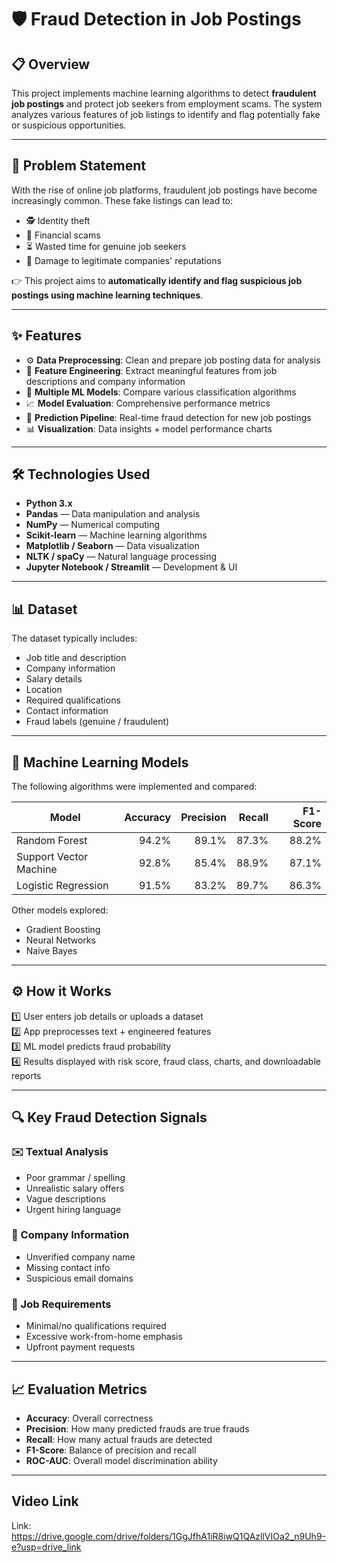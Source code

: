 # 🛡️ Fraud Detection in Job Postings

## 📋 Overview

This project implements machine learning algorithms to detect **fraudulent job postings** and protect job seekers from employment scams. The system analyzes various features of job listings to identify and flag potentially fake or suspicious opportunities.

---

## 🎯 Problem Statement

With the rise of online job platforms, fraudulent job postings have become increasingly common. These fake listings can lead to:

- 🕵️ Identity theft  
- 💸 Financial scams  
- ⏳ Wasted time for genuine job seekers  
- 🏢 Damage to legitimate companies' reputations  

👉 This project aims to **automatically identify and flag suspicious job postings using machine learning techniques**.

---

## ✨ Features

- ⚙️ **Data Preprocessing**: Clean and prepare job posting data for analysis  
- 🧠 **Feature Engineering**: Extract meaningful features from job descriptions and company information  
- 🤖 **Multiple ML Models**: Compare various classification algorithms  
- 📈 **Model Evaluation**: Comprehensive performance metrics  
- 🚀 **Prediction Pipeline**: Real-time fraud detection for new job postings  
- 📊 **Visualization**: Data insights + model performance charts  

---

## 🛠️ Technologies Used

- **Python 3.x**
- **Pandas** — Data manipulation and analysis  
- **NumPy** — Numerical computing  
- **Scikit-learn** — Machine learning algorithms  
- **Matplotlib / Seaborn** — Data visualization  
- **NLTK / spaCy** — Natural language processing  
- **Jupyter Notebook / Streamlit** — Development & UI  

---

## 📊 Dataset

The dataset typically includes:  

- Job title and description  
- Company information  
- Salary details  
- Location  
- Required qualifications  
- Contact information  
- Fraud labels (genuine / fraudulent)

---

## 🧠 Machine Learning Models

The following algorithms were implemented and compared:

| Model                | Accuracy | Precision | Recall | F1-Score |
|-----------------------|---------:|----------:|-------:|---------:|
| Random Forest          | 94.2%    | 89.1%     | 87.3%  | 88.2%    |
| Support Vector Machine | 92.8%    | 85.4%     | 88.9%  | 87.1%    |
| Logistic Regression    | 91.5%    | 83.2%     | 89.7%  | 86.3%    |

Other models explored:
- Gradient Boosting  
- Neural Networks  
- Naive Bayes  

---

## ⚙️ How it Works

1️⃣ User enters job details or uploads a dataset  
2️⃣ App preprocesses text + engineered features  
3️⃣ ML model predicts fraud probability  
4️⃣ Results displayed with risk score, fraud class, charts, and downloadable reports  

---

## 🔍 Key Fraud Detection Signals

### ✉️ Textual Analysis  
- Poor grammar / spelling  
- Unrealistic salary offers  
- Vague descriptions  
- Urgent hiring language  

### 🏢 Company Information  
- Unverified company name  
- Missing contact info  
- Suspicious email domains  

### 📌 Job Requirements  
- Minimal/no qualifications required  
- Excessive work-from-home emphasis  
- Upfront payment requests  

---

## 📈 Evaluation Metrics

- **Accuracy**: Overall correctness  
- **Precision**: How many predicted frauds are true frauds  
- **Recall**: How many actual frauds are detected  
- **F1-Score**: Balance of precision and recall  
- **ROC-AUC**: Overall model discrimination ability  

---

## Video Link 

Link:  https://drive.google.com/drive/folders/1GgJfhA1iR8iwQ1QAzllVIOa2_n9Uh9-e?usp=drive_link

